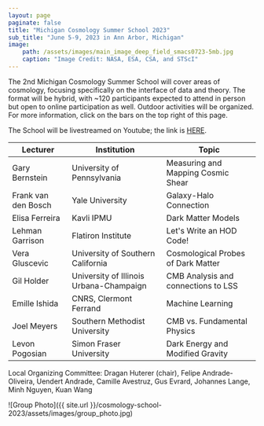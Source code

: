 ```yaml
---
layout: page
paginate: false
title: "Michigan Cosmology Summer School 2023"
sub_title: "June 5-9, 2023 in Ann Arbor, Michigan"
image:
    path: /assets/images/main_image_deep_field_smacs0723-5mb.jpg
    caption: "Image Credit: NASA, ESA, CSA, and STScI"
---
```


The 2nd Michigan Cosmology Summer School will cover areas of cosmology, focusing specifically on the interface of data and theory. The format will be hybrid, with ~120 participants expected to attend in person but open to online participation as well. Outdoor activities will be organized. For more information, click on the bars on the top right of this page.

The School will be livestreamed on Youtube; the link is [HERE](https://www.youtube.com/@cosmomichigan/streams).

|Lecturer           |Institution                                |Topic
|-----------------------|-------------------------------------------|------------------------------------
|Gary Bernstein         |University of Pennsylvania                 |Measuring and Mapping Cosmic Shear
|Frank van den Bosch    |Yale University                            |Galaxy-Halo Connection
|Elisa Ferreira         |Kavli IPMU                                 |Dark Matter Models
|Lehman Garrison        |Flatiron Institute                         |Let's Write an HOD Code!
|Vera Gluscevic         |University of Southern California          |Cosmological Probes of Dark Matter
|Gil Holder             |University of Illinois Urbana-Champaign    |CMB Analysis and connections to LSS
|Emille Ishida          |CNRS, Clermont Ferrand                     |Machine Learning
|Joel Meyers            |Southern Methodist University              |CMB vs. Fundamental Physics
|Levon Pogosian         |Simon Fraser University                    |Dark Energy and Modified Gravity


Local Organizing Committee: Dragan Huterer (chair), Felipe Andrade-Oliveira, Uendert Andrade, Camille Avestruz, Gus Evrard, Johannes Lange, Minh Nguyen, Kuan Wang

![Group Photo]({{ site.url }}/cosmology-school-2023/assets/images/group_photo.jpg)